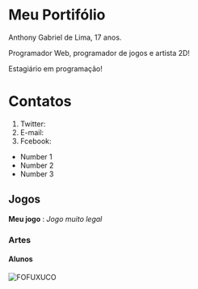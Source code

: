 # Meu Portifólio

Anthony Gabriel de Lima,  17 anos.

Programador Web, programador de jogos e artista 2D!

Estagiário em programação!

# Contatos 

1. Twitter:
2. E-mail:
3. Fcebook: 


- Number 1
- Number 2
- Number 3

## Jogos

**Meu jogo** : _Jogo muito legal_

### Artes 

#### Alunos
![FOFUXUCO](https://www.google.com/search?q=POKEMON&rlz=1C1GCEU_pt-BRBR821BR821&source=lnms&tbm=isch&sa=X&ved=0ahUKEwiapuDz7KnfAhXDf5AKHfvYAjAQ_AUIDygC&biw=1920&bih=969#imgrc=IY45D2PQ04up2M:)
